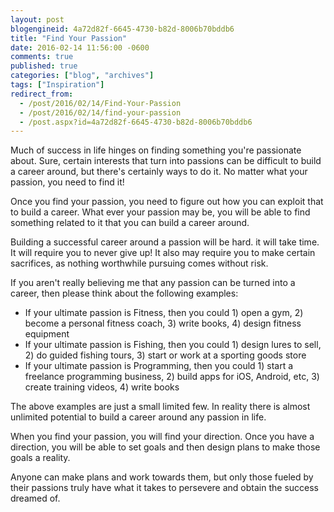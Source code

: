```yaml
---
layout: post
blogengineid: 4a72d82f-6645-4730-b82d-8006b70bddb6
title: "Find Your Passion"
date: 2016-02-14 11:56:00 -0600
comments: true
published: true
categories: ["blog", "archives"]
tags: ["Inspiration"]
redirect_from: 
  - /post/2016/02/14/Find-Your-Passion
  - /post/2016/02/14/find-your-passion
  - /post.aspx?id=4a72d82f-6645-4730-b82d-8006b70bddb6
---
```

<!-- more -->

Much of success in life hinges on finding something you're passionate about. Sure, certain interests that turn into passions can be difficult to build a career around, but there's certainly ways to do it. No matter what your passion, you need to find it!

Once you find your passion, you need to figure out how you can exploit that to build a career. What ever your passion may be, you will be able to find something related to it that you can build a career around.

Building a successful career around a passion will be hard. it will take time. It will require you to never give up! It also may require you to make certain sacrifices, as nothing worthwhile pursuing comes without risk.

If you aren't really believing me that any passion can be turned into a career, then please think about the following examples:
<ul>
<li>If your ultimate passion is Fitness, then you could 1) open a gym, 2) become a personal fitness coach, 3) write books, 4) design fitness equipment</li>
<li>If your ultimate passion is Fishing, then you could 1) design lures to sell, 2) do guided fishing tours, 3) start or work at a sporting goods store</li>
<li>If your ultimate passion is Programming, then you could 1) start a freelance programming business, 2) build apps for iOS, Android, etc, 3) create training videos, 4) write books</li>
</ul>

The above examples are just a small limited few. In reality there is almost unlimited potential to build a career around any passion in life.

When you find your passion, you will find your direction. Once you have a direction, you will be able to set goals and then design plans to make those goals a reality.

Anyone can make plans and work towards them, but only those fueled by their passions truly have what it takes to persevere and obtain the success dreamed of.
